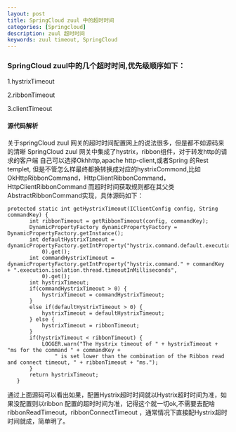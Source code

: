 ```yaml
---
layout: post
title: SpringCloud zuul 中的超时时间
categories: [Springcloud]
description: zuul 超时时间
keywords: zuul timeout, SpringCloud
---
```

### SpringCloud zuul中的几个超时时间,优先级顺序如下：

1.hystrixTimeout

2.ribbonTimeout

3.clientTimeout


#### 源代码解析
 关于springCloud zuul 网关的超时时间配置网上的说法很多，但是都不如源码来的清晰
 SpringCloud zuul 网关中集成了hystrix，ribbon组件，对于转发http的请求的客户端
 自己可以选择Okhhttp,apache http-client,或者Spring 的Rest templet,
 但是不管怎么样最终都换转换成对应的hystrixCommond,比如OkHttpRibbonCommand，HttpClientRibbonCommand，HttpClientRibbonCommand
 而超时时间获取规则都在其父类AbstractRibbonCommand实现，具体源码如下：
 ````
 protected static int getHystrixTimeout(IClientConfig config, String commandKey) {
 		int ribbonTimeout = getRibbonTimeout(config, commandKey);
 		DynamicPropertyFactory dynamicPropertyFactory = DynamicPropertyFactory.getInstance();
 		int defaultHystrixTimeout = dynamicPropertyFactory.getIntProperty("hystrix.command.default.execution.isolation.thread.timeoutInMilliseconds",
 			0).get();
 		int commandHystrixTimeout = dynamicPropertyFactory.getIntProperty("hystrix.command." + commandKey + ".execution.isolation.thread.timeoutInMilliseconds",
 			0).get();
 		int hystrixTimeout;
 		if(commandHystrixTimeout > 0) {
 			hystrixTimeout = commandHystrixTimeout;
 		}
 		else if(defaultHystrixTimeout > 0) {
 			hystrixTimeout = defaultHystrixTimeout;
 		} else {
 			hystrixTimeout = ribbonTimeout;
 		}
 		if(hystrixTimeout < ribbonTimeout) {
 			LOGGER.warn("The Hystrix timeout of " + hystrixTimeout + "ms for the command " + commandKey +
 				" is set lower than the combination of the Ribbon read and connect timeout, " + ribbonTimeout + "ms.");
 		}
 		return hystrixTimeout;
 	}
 ````
 通过上面源码可以看出如果，配置Hystrix超时时间就以Hystrix超时时间为准，如果没配置则以ribbon
 配置的超时时间为准，记得这个就一切ok,不需要去配啥ribbonReadTimeout，ribbonConnectTimeout
 ，通常情况下直接配Hystrix超时时间就成，简单明了。

